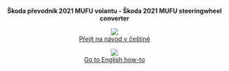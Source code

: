 <p align="center">
  <b>Škoda převodník 2021 MUFU volantu - Škoda 2021 MUFU steeringwheel converter</b>
</p> 
  
    
<p align="center">
  <a href="https://github.com/GabrielMastny/Skoda_2021MUFUSteeringWheel_Converter/blob/main/README.cz.md">
         <img src="https://flagcdn.com/w80/cz.webp">
    <br>
  Přejít na návod v češtině
      </a>
  
</p>  

<p align="center">
  <a href="https://github.com/GabrielMastny/Skoda_2021MUFUSteeringWheel_Converter/blob/main/README.en.md">
         <img src="https://flagcdn.com/w80/gb.webp">
  <br>
  Go to English how-to
      </a>
</p>



